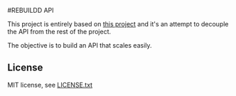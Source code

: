 #REBUILDD API

This project is entirely based on [this project](https://github.com/dssg/labor) and it's an attempt to decouple the API from the rest of the project. 

The objective is to build an API that scales easily.

## License
MIT license, see [LICENSE.txt](LICENSE.txt)
